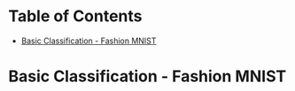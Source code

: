 # Table of Contents

* [Basic Classification - Fashion MNIST](#Basic-Classification-Fashion-MNIST)

# Basic Classification - Fashion MNIST
